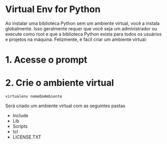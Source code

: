 # Virtual Env for Python

Ao instalar uma biblioteca Python sem um ambiente virtual, você a instala globalmente. 
Isso geralmente requer que você seja um administrador ou execute como root e que a biblioteca Python exista 
para todos os usuários e projetos na máquina. Felizmente, é fácil criar um ambiente virtual:

# 1. Acesse o prompt


# 2. Crie o ambiente virtual 
```
virtualenv nomeDoAmbiente
```
Será criado um ambiente virtual com as seguintes pastas
- Include
- Lib
- Scripts
- tcl
- LICENSE.TXT

